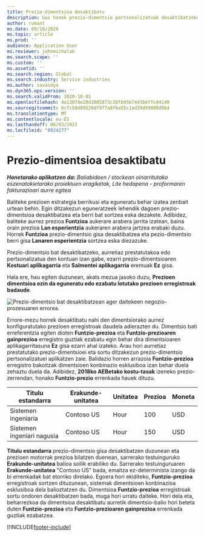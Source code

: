 ```yaml
---
title: Prezio-dimentsioa desaktibatu
description: Gai honek prezio-dimentsio pertsonalizatuak desaktibatzeko moduari buruzko informazioa eskaintzen du.
author: rumant
ms.date: 09/18/2020
ms.topic: article
ms.prod: ''
audience: Application User
ms.reviewer: johnmichalak
ms.search.scope: ''
ms.custom: ''
ms.assetid: ''
ms.search.region: Global
ms.search.industry: Service industries
ms.author: suvaidya
ms.dyn365.ops.version: ''
ms.search.validFrom: 2020-10-01
ms.openlocfilehash: 4a13074e20d3005873c28fb95b7443b6ffc84140
ms.sourcegitcommit: 6cfc50d89528df977a8f6a55c1ad39d99800d9b4
ms.translationtype: MT
ms.contentlocale: eu-ES
ms.lasthandoff: 06/03/2022
ms.locfileid: "8924277"
---
```

# <a name="turning-off-a-pricing-dimension"></a>Prezio-dimentsioa desaktibatu

_**Honetarako aplikatzen da:** Baliabideen / stockean oinarritutako eszenatokietarako proiektuen eragiketak, Lite hedapena - proformaren fakturazioari aurre egitea_

Baliteke prezioen estrategia berrikusi eta eguneratu behar izatea zenbait urtean behin. Egin ditzakezun eguneratzeek lehendik dagoen prezio-dimentsioa desaktibatzea eta berri bat sortzea eska dezakete. Adibidez, baliteke aurrez prezioa **Funtzioa** aukerare arabera jarrita izatean, baina orain prezioa **Lan esperientzia** aukeraren arabera jartzea erabaki duzu. Horrek **Funtzioa** prezio-dimentsio gisa desaktibatzea eta pezio-dimentsio berri gisa **Lanaren esperientzia** sortzea eska diezazuke. 

Prezio-dimentsio bat desaktibatzeko, aurretiaz prestatutakoa edo pertsonalizatua den kontuan izan gabe, ezarri prezio-dimentsioaren **Kostuari aplikagarria** eta **Salmentei aplikagarria** eremuak **Ez** gisa.

Hala ere, hau egiten duzunean, akats mezua jasoko duzu, **Prezioen dimentsioa ezin da eguneratu edo ezabatu lotutako prezioen erregistroak badaude**.

![Prezio-dimentsio bat desaktibatzean ager daitekeen negozio-prozesuaren errorea.](media/Business-Process-Error.png)

Errore-mezu horrek desaktibatu nahi den dimentsiorako aurrez konfiguratutako prezioen erregistroak daudela adierazten du. Dimentsio bati erreferentzia egiten dioten **Funtzio-prezioa** eta **Funtzio-prezioaren gainprezioa** erregistro guztiak ezabatu egin behar dira dimentsioaren aplikagarritasuna **Ez** gisa ezarri ahal izateko. Arau hori aurretiaz prestatutako prezio-dimentsioei eta sortu ditzakezun prezio-dimentsio pertsonalizatuei aplikatzen zaie. Balidazio horren arrazoia **Funtzio-prezioa** erregistro bakoitzak dimentsioen konbinazio esklusiboa izan behar duela zehaztu duela da. Adibidez, **2018ko AEBetako kostu-tasak** izeneko prezio-zerrendan, honako **Funtzio-prezio** errenkada hauek dituzu. 

| Titulu estandarra         | Erakunde-unitatea    |Unitatea   |Prezioa  |Moneta  |
| -----------------------|-------------|-------|-------|----------|
| Sistemen ingeniaria|Contoso US|Hour| 100|USD|
| Sistemen ingeniari nagusia|Contoso US|Hour| 150| USD|


**Titulu estandarra** prezio-dimentsio gisa desaktibatzen duzunean eta prezioen motorrak prezioa bilatzen duenean, sarrerako testuinguruko **Erakunde-unitatea** balioa soilik erabiliko du. Sarrerako testuinguruaren **Erakunde-unitatea** "Contoso US" bada, emaitza ez-determinista izango da bi errenkadak bat etorriko direlako. Egoera hori ekiditeko, **Funtzio-prezioa** erregistroak sortzen dituzunean, sistemak dimentsioen konbinazioa esklusiboa dela balioztatzen du. Dimentsioa **Funtzio-prezioa** erregistroak sortu ondoren desaktibatzen bada, muga hori urratu daiteke. Hori dela eta, beharrezkoa da dimentsioa desaktibatu aurretik dimentsio-balio hori beteta duten **Funtzio-prezioa** eta **Funtzio-prezioaren gainprezioa** errenkada guztiak ezabatzea.


[!INCLUDE[footer-include](../includes/footer-banner.md)]